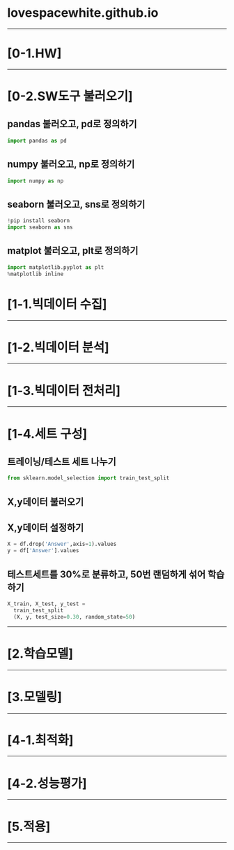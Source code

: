 # lovespacewhite.github.io

---

# [0-1.HW]

---

# [0-2.SW도구 불러오기]

## pandas 불러오고, pd로 정의하기 
~~~py
import pandas as pd
~~~

## numpy 불러오고, np로 정의하기
~~~py
import numpy as np
~~~

## seaborn 불러오고, sns로 정의하기
~~~py
!pip install seaborn
import seaborn as sns 
~~~

## matplot 불러오고, plt로 정의하기
~~~py
import matplotlib.pyplot as plt
%matplotlib inline
~~~

# [1-1.빅데이터 수집]

---

# [1-2.빅데이터 분석]

---

# [1-3.빅데이터 전처리]

---

# [1-4.세트 구성]

## 트레이닝/테스트 세트 나누기
~~~py
from sklearn.model_selection import train_test_split 
~~~

## X,y데이터 불러오기

## X,y데이터 설정하기
~~~py
X = df.drop('Answer',axis=1).values
y = df['Answer'].values
~~~

## 테스트세트를 30%로 분류하고, 50번 랜덤하게 섞어 학습하기 
~~~py
X_train, X_test, y_test =
  train_test_split
  (X, y, test_size=0.30, random_state=50)
~~~

---

# [2.학습모델]

---

# [3.모델링]

---

# [4-1.최적화]

---

# [4-2.성능평가]

---

# [5.적용]

---
